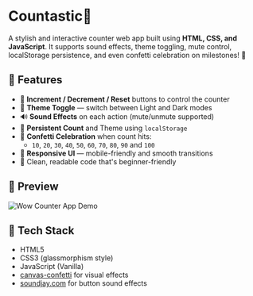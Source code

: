 # Countastic🔢

A stylish and interactive counter web app built using **HTML, CSS, and JavaScript**. It supports sound effects, theme toggling, mute control, localStorage persistence, and even confetti celebration on milestones! 🎉

## 🌟 Features

- 🔢 **Increment / Decrement / Reset** buttons to control the counter
- 🎨 **Theme Toggle** — switch between Light and Dark modes
- 🔊 **Sound Effects** on each action (mute/unmute supported)
- 💾 **Persistent Count** and Theme using `localStorage`
- 🎉 **Confetti Celebration** when count hits:
  - `10`, `20`, `30`, `40`, `50`, `60`, `70`, `80`, `90` and `100`
- 📱 **Responsive UI** — mobile-friendly and smooth transitions
- 🧠 Clean, readable code that's beginner-friendly

## 📸 Preview

![Wow Counter App Demo](https://drive.google.com/uc?export=view&id=1t7HdJ4SGds58UnPZEtR6ug6hHQXJAbz6)

## 🔧 Tech Stack

- HTML5
- CSS3 (glassmorphism style)
- JavaScript (Vanilla)
- [canvas-confetti](https://www.npmjs.com/package/canvas-confetti) for visual effects
- [soundjay.com](https://www.soundjay.com/) for button sound effects
